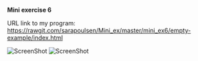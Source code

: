 **Mini exercise 6**


URL link to my program: https://rawgit.com/sarapoulsen/Mini_ex/master/mini_ex6/empty-example/index.html

![ScreenShot](https://github.com/sarapoulsen/Mini_ex/blob/master/mini_ex5/screenshot1.png)
![ScreenShot](https://github.com/sarapoulsen/Mini_ex/blob/master/mini_ex5/screenshot2.png)
